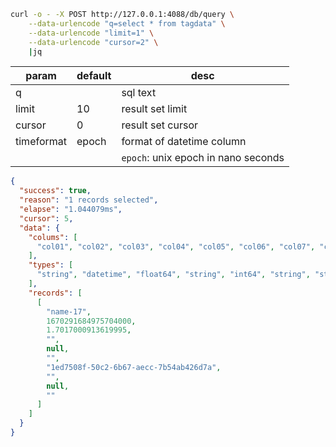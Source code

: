 
```sh
curl -o - -X POST http://127.0.0.1:4088/db/query \
    --data-urlencode "q=select * from tagdata" \
    --data-urlencode "limit=1" \
    --data-urlencode "cursor=2" \
    |jq
```

| param      | default  | desc              |
| ---------- | -------- | ----------------- |
| q          |          | sql text          |
| limit      | 10       | result set limit  |
| cursor     | 0        | result set cursor |
| timeformat | epoch    | format of datetime column           |
|            |          | `epoch`: unix epoch in nano seconds |

```json
{
  "success": true,
  "reason": "1 records selected",
  "elapse": "1.044079ms",
  "cursor": 5,
  "data": {
    "colums": [
      "col01", "col02", "col03", "col04", "col05", "col06", "col07", "col08", "col09", "col10"
    ],
    "types": [
      "string", "datetime", "float64", "string", "int64", "string", "string", "string", "int64", "string"
    ],
    "records": [
      [
        "name-17",
        1670291684975704000,
        1.7017000913619995,
        "",
        null,
        "",
        "1ed7508f-50c2-6b67-aecc-7b54ab426d7a",
        "",
        null,
        ""
      ]
    ]
  }
}
```